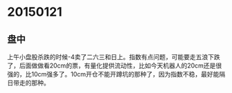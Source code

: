 # 20150121



## 盘中

上午小盘股杀跌的时候-4卖了二六三和日上。指数有点问题，可能要走五浪下跌了，后面做做看20cm的票，有量化提供流动性，比如今天机器人的20cm还是很强的，比10cm强多了。10cm开仓不能开蹲坑的那种了，因为指数不稳，最好能隔日带走的那种。
